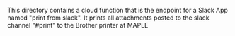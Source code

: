 This directory contains a cloud function that is the endpoint for a Slack App named "print from slack". It prints all attachments posted to the slack channel "#print" to the Brother printer at MAPLE
